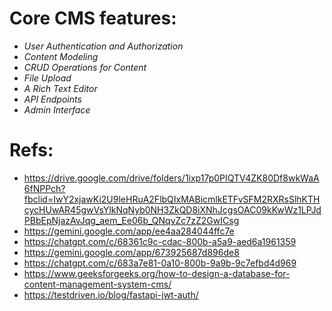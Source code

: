# Core CMS features:
- *User Authentication and Authorization*
- *Content Modeling*
- *CRUD Operations for Content*
- *File Upload*
- *A Rich Text Editor*
- *API Endpoints*
- *Admin Interface*

# Refs:
- https://drive.google.com/drive/folders/1ixp17p0PIQTV4ZK80Df8wkWaA6fNPPch?fbclid=IwY2xjawKi2U9leHRuA2FlbQIxMABicmlkETFvSFM2RXRsSlhKTHcycHUwAR45gwVsYlkNqNyb0NH3ZkQD8iXNhJcgsOAC09kKwWz1LPJdPBbEpNjazAvJqg_aem_Ee06b_QNqvZc7zZ2GwICsg
- https://gemini.google.com/app/ee4aa284044ffc7e
- https://chatgpt.com/c/68361c9c-cdac-800b-a5a9-aed6a1961359
- https://gemini.google.com/app/673925687d896de8
- https://chatgpt.com/c/683a7e81-0a10-800b-9a9b-9c7efbd4d969
- https://www.geeksforgeeks.org/how-to-design-a-database-for-content-management-system-cms/
- https://testdriven.io/blog/fastapi-jwt-auth/